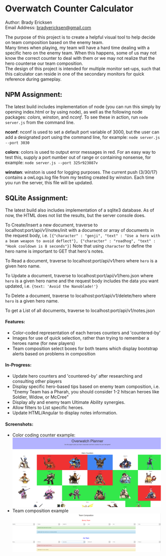 Overwatch Counter Calculator
=========================================

Author: Brady Ericksen  
Email Address: bradyericksen@gmail.com

The purpose of this project is to create a helpful visual tool to help decide on team composition based on the enemy team.  
Many times when playing, my team will have a hard time dealing with a specific hero on the enemy team. When this happens, some of us may not know the correct counter to deal with them or we may not realize that the hero counterse our team composition.  
The design of this project is intended for multiple monitor set-ups, such that this calculator can reside in one of the secondary monitors for quick reference during gameplay.

## NPM Assignment:
The latest build includes implementation of node (you can run this simply by opening index.html or by using node), as well as the following node packages: *colors*, *winston*, and *nconf*.
To see these in action, run ```node server.js``` from the command line.

**nconf**: nconf is used to set a default port variable of 3000, but the user can add a designated port using the command line, for example: ```node server.js --port 3030```

**colors**: colors is used to output error messages in red. For an easy way to test this, supply a port number out of range or containing nonsense, for example: ```node server.js --port 325r923087v```

**winston**: winston is used for logging purposes. The current push (3/30/17) contains a owLogs.log file from my testing created by winston. Each time you run the server, this file will be updated.

## SQLite Assignment:
The latest build also includes implementation of a sqlite3 database. As of now, the HTML does not list the results, but the server console does.

To Create/Insert a new document, traverse to localhost:port/api/v1/notes/init with a document or array of documents in the request body, i.e. ```[{"character" : "genji", "text" : "Use a hero with a beam weapon to avoid deflect"}, {"character" : "roadhog", "text" : "Hook cooldown is 8 seconds"}]```
Note that using ```character``` to define the hero name is important to GET that hero's notes.


To Read a document, traverse to localhost:port/api/v1/hero where ```hero``` is a given hero name.

To Update a document, traverse to localhost:port/api/v1/hero.json where ```hero``` is a given hero name and the request body includes the data you want updated, i.e. ```{text: 'Avoid the Nanoblade!'}```

To Delete a document, traverse to localhost:port/api/v1/delete/hero where ```hero``` is a given hero name.

To get a List of all documents, traverse to localhost:port/api/v1/notes.json
#### Features:
* Color-coded representation of each heroes counters and 'countered-by'
* Images for use of quick selection, rather than trying to remember a heroes name (for new players)
* Team composition select boxes for both teams which display bootstrap alerts based on problems in composition

#### In-Progress:
* Update hero counters and 'countered-by' after researching and consulting other players
* Display specific hero-based tips based on enemy team composition, i.e. "Enemy Team has a Pharah, you should consider 1-2 hitscan heroes like Soldier, Widow, or McCree"
* Display ally and enemy team Ultimate Ability synergies.
* Allow filters to List specific heroes.
* Update HTML/Angular to display notes information.

#### Screenshots:
* Color coding counter example:
![Counters by color](https://github.com/RaptureBTP/overwatch-calc/blob/master/example1.PNG)
* Team composition example
![Enemy and Ally team composition with alerts](https://github.com/RaptureBTP/overwatch-calc/blob/master/example2.PNG)